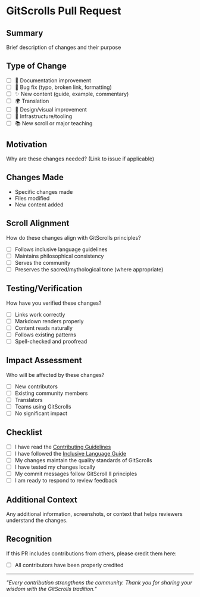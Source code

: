 # GitScrolls Pull Request

## Summary
Brief description of changes and their purpose

## Type of Change
- [ ] 📝 Documentation improvement
- [ ] 🐛 Bug fix (typo, broken link, formatting)
- [ ] ✨ New content (guide, example, commentary)
- [ ] 🌍 Translation
- [ ] 🎨 Design/visual improvement
- [ ] 🔧 Infrastructure/tooling
- [ ] 📚 New scroll or major teaching

## Motivation
Why are these changes needed? (Link to issue if applicable)

## Changes Made
- Specific changes made
- Files modified
- New content added

## Scroll Alignment
How do these changes align with GitScrolls principles?
- [ ] Follows inclusive language guidelines
- [ ] Maintains philosophical consistency
- [ ] Serves the community
- [ ] Preserves the sacred/mythological tone (where appropriate)

## Testing/Verification
How have you verified these changes?
- [ ] Links work correctly
- [ ] Markdown renders properly
- [ ] Content reads naturally
- [ ] Follows existing patterns
- [ ] Spell-checked and proofread

## Impact Assessment
Who will be affected by these changes?
- [ ] New contributors
- [ ] Existing community members
- [ ] Translators
- [ ] Teams using GitScrolls
- [ ] No significant impact

## Checklist
- [ ] I have read the [Contributing Guidelines](../../CONTRIBUTING.md)
- [ ] I have followed the [Inclusive Language Guide](../../guides/inclusive-language-guide.md)
- [ ] My changes maintain the quality standards of GitScrolls
- [ ] I have tested my changes locally
- [ ] My commit messages follow GitScroll II principles
- [ ] I am ready to respond to review feedback

## Additional Context
Any additional information, screenshots, or context that helps reviewers understand the changes.

## Recognition
If this PR includes contributions from others, please credit them here:
- [ ] All contributors have been properly credited

---

*"Every contribution strengthens the community. Thank you for sharing your wisdom with the GitScrolls tradition."*